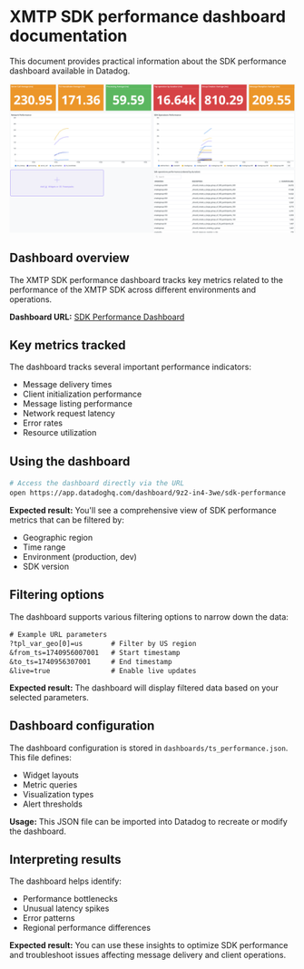 # XMTP SDK performance dashboard documentation

This document provides practical information about the SDK performance dashboard available in Datadog.

![](/media/datadog.png)

## Dashboard overview

The XMTP SDK performance dashboard tracks key metrics related to the performance of the XMTP SDK across different environments and operations.

**Dashboard URL:** [SDK Performance Dashboard](https://app.datadoghq.com/dashboard/9z2-in4-3we/sdk-performance?fromUser=false&tpl_var_geo%5B0%5D=us&from_ts=1740956007001&to_ts=1740956307001&live=true)

## Key metrics tracked

The dashboard tracks several important performance indicators:

- Message delivery times
- Client initialization performance
- Message listing performance
- Network request latency
- Error rates
- Resource utilization

## Using the dashboard

```bash
# Access the dashboard directly via the URL
open https://app.datadoghq.com/dashboard/9z2-in4-3we/sdk-performance
```

**Expected result:** You'll see a comprehensive view of SDK performance metrics that can be filtered by:

- Geographic region
- Time range
- Environment (production, dev)
- SDK version

## Filtering options

The dashboard supports various filtering options to narrow down the data:

```
# Example URL parameters
?tpl_var_geo[0]=us       # Filter by US region
&from_ts=1740956007001   # Start timestamp
&to_ts=1740956307001     # End timestamp
&live=true               # Enable live updates
```

**Expected result:** The dashboard will display filtered data based on your selected parameters.

## Dashboard configuration

The dashboard configuration is stored in `dashboards/ts_performance.json`. This file defines:

- Widget layouts
- Metric queries
- Visualization types
- Alert thresholds

**Usage:** This JSON file can be imported into Datadog to recreate or modify the dashboard.

## Interpreting results

The dashboard helps identify:

- Performance bottlenecks
- Unusual latency spikes
- Error patterns
- Regional performance differences

**Expected result:** You can use these insights to optimize SDK performance and troubleshoot issues affecting message delivery and client operations.
